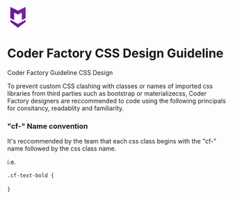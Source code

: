 ![alt text](https://github.com/adam-p/markdown-here/raw/master/src/common/images/icon48.png "Logo Title Text 1")

# Coder Factory CSS Design Guideline
Coder Factory Guideline CSS Design

To prevent custom CSS clashing with classes or names of imported css libraries from third parties such as bootstrap or materializecss, Coder Factory designers are reccommended to code using the following principals for consitancy, readablity and familiarity.

### "cf-" Name convention
It's reccommended by the team that each css class begins with the "cf-" name followed by the css class name.

i.e.
```
.cf-text-bold {

}
```

